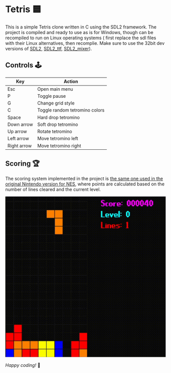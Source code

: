 # Tetris 🟦

This is a simple Tetris clone written in C using the SDL2 framework. The project is compiled and ready to use as is for Windows, though can be recompiled to run on Linux operating systems ( first replace the sdl files with their Linux alternatives, then recomplie. Make sure to use the 32bit dev versions of [SDL2](https://github.com/libsdl-org/SDL/releases), [SDL2_ttf](https://github.com/libsdl-org/SDL_ttf/releases), [SDL2_mixer](https://github.com/libsdl-org/SDL_mixer/releases)).

## Controls 🕹️

| Key         | Action                         |
| ----------- | ------------------------------ |
| Esc         | Open main menu                 |
| P           | Toggle pause                   |
| G           | Change grid style              |
| C           | Toggle random tetromino colors |
| Space       | Hard drop tetromino            |
| Down arrow  | Soft drop tetromino            |
| Up arrow    | Rotate tetromino               |
| Left arrow  | Move tetromino left            |
| Right arrow | Move tetromino right           |

## Scoring 🏆

The scoring system implemented in the project is [the same one used in the original Nintendo version for NES](https://tetris.fandom.com/wiki/Scoring), where points are calculated based on the number of lines cleared and the current level.

![Game footage](/assets/footage.gif)

_Happy coding!_ 🚀
